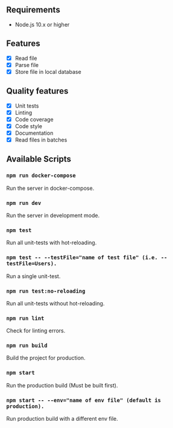 ## Requirements

- Node.js 10.x or higher

## Features
- [X] Read file
- [X] Parse file
- [X] Store file in local database

## Quality features
- [X] Unit tests
- [X] Linting
- [X] Code coverage
- [X] Code style
- [X] Documentation
- [X] Read files in batches

## Available Scripts


### `npm run docker-compose`

Run the server in docker-compose.

### `npm run dev`

Run the server in development mode.

### `npm test`

Run all unit-tests with hot-reloading.

### `npm test -- --testFile="name of test file" (i.e. --testFile=Users).`

Run a single unit-test.

### `npm run test:no-reloading`

Run all unit-tests without hot-reloading.

### `npm run lint`

Check for linting errors.

### `npm run build`

Build the project for production.

### `npm start`

Run the production build (Must be built first).

### `npm start -- --env="name of env file" (default is production).`

Run production build with a different env file.


